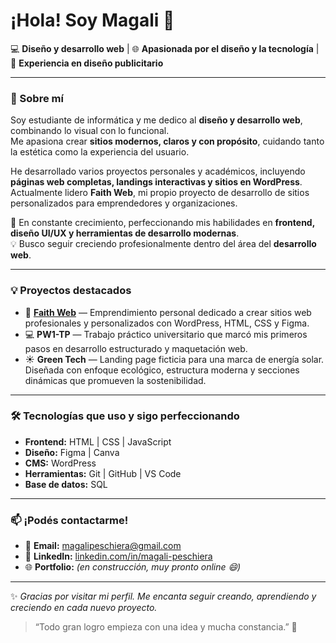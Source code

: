 # ¡Hola! Soy Magali 👋  

💻 **Diseño y desarrollo web** | 🌐 **Apasionada por el diseño y la tecnología** | 🎨 **Experiencia en diseño publicitario**

---

### 🌸 Sobre mí
Soy estudiante de informática y me dedico al **diseño y desarrollo web**, combinando lo visual con lo funcional.  
Me apasiona crear **sitios modernos, claros y con propósito**, cuidando tanto la estética como la experiencia del usuario.

He desarrollado varios proyectos personales y académicos, incluyendo **páginas web completas, landings interactivas y sitios en WordPress**.  
Actualmente lidero **Faith Web**, mi propio proyecto de desarrollo de sitios personalizados para emprendedores y organizaciones.

🚀 En constante crecimiento, perfeccionando mis habilidades en **frontend, diseño UI/UX y herramientas de desarrollo modernas**.  
💡 Busco seguir creciendo profesionalmente dentro del área del **desarrollo web**.

---

### 💡 Proyectos destacados

- 🌟 **[Faith Web](#)** — Emprendimiento personal dedicado a crear sitios web profesionales y personalizados con WordPress, HTML, CSS y Figma.  
- 💻 **PW1-TP** — Trabajo práctico universitario que marcó mis primeros pasos en desarrollo estructurado y maquetación web.  
- ☀️ **Green Tech** — Landing page ficticia para una marca de energía solar. Diseñada con enfoque ecológico, estructura moderna y secciones dinámicas que promueven la sostenibilidad.  
---

### 🛠️ Tecnologías que uso y sigo perfeccionando
- **Frontend:** HTML | CSS | JavaScript  
- **Diseño:** Figma | Canva  
- **CMS:** WordPress  
- **Herramientas:** Git | GitHub | VS Code  
- **Base de datos:** SQL 

---

### 📫 ¡Podés contactarme!
- 📧 **Email:** [magalipeschiera@gmail.com](mailto:magalipeschiera@gmail.com)  
- 💼 **LinkedIn:** [linkedin.com/in/magali-peschiera](https://www.linkedin.com/in/magali-peschiera-2a074130a/)  
- 🌐 **Portfolio:** *(en construcción, muy pronto online 😄)*  

---

✨ _Gracias por visitar mi perfil. Me encanta seguir creando, aprendiendo y creciendo en cada nuevo proyecto._  
> “Todo gran logro empieza con una idea y mucha constancia.” 🚀

